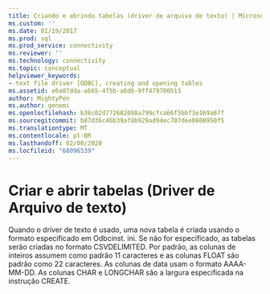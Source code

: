 ```yaml
---
title: Criando e abrindo tabelas (driver de arquivo de texto) | Microsoft Docs
ms.custom: ''
ms.date: 01/19/2017
ms.prod: sql
ms.prod_service: connectivity
ms.reviewer: ''
ms.technology: connectivity
ms.topic: conceptual
helpviewer_keywords:
- text file driver [ODBC], creating and opening tables
ms.assetid: e6a07dda-a665-4f5b-a8d6-9ff479700513
author: MightyPen
ms.author: genemi
ms.openlocfilehash: b36c02d772682088a799cfca66f5bbf3e169a67f
ms.sourcegitcommit: b87d36c46b39af8b929ad94ec707dee8800950f5
ms.translationtype: MT
ms.contentlocale: pt-BR
ms.lasthandoff: 02/08/2020
ms.locfileid: "68096539"
---
```

# <a name="creating-and-opening-tables-text-file-driver"></a>Criar e abrir tabelas (Driver de Arquivo de texto)
Quando o driver de texto é usado, uma nova tabela é criada usando o formato especificado em Odbcinst. ini. Se não for especificado, as tabelas serão criadas no formato CSVDELIMITED. Por padrão, as colunas de inteiros assumem como padrão 11 caracteres e as colunas FLOAT são padrão como 22 caracteres. As colunas de data usam o formato AAAA-MM-DD. As colunas CHAR e LONGCHAR são a largura especificada na instrução CREATE.
